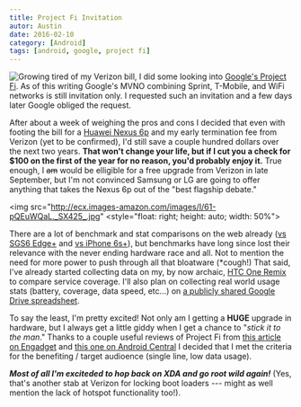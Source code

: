 ```yaml
---
title: Project Fi Invitation
autor: Austin
date: 2016-02-10
category: [Android]
tags: [android, google, project fi]
---
```

<img src="http://octoba.jp/wp-content/uploads/2015/04/20150423-fi-icon.png" style="float: left"> 

Growing tired of my Verizon bill, I did some 
looking into [Google's Project Fi](fi.google.com).  As of 
this writing Google's MVNO combining Sprint, T-Mobile, and 
WiFi networks is still invitation only.  I requested such 
an invitation and a few days later Google obliged the 
request.

After 
about a week of weighing the pros and cons I decided 
that even with footing the bill for a [Huawei Nexus 
6p](https://store.google.com/product/nexus_6p) and my early 
termination fee from Verizon (yet to be confirmed), I'd 
still save a couple hundred dollars over the next two 
years.  **That won't change your life, but if I cut  you a 
check for $100 on the first of the year for no reason, 
you'd probably enjoy it.**  True enough, I ~~am~~ would be 
elligible for a free upgrade from Verizon in late 
September, but I'm not convinced Samsung or LG are going to 
offer anything that takes the Nexus 6p out of the "best 
flagship debate."

<img src="http://ecx.images-amazon.com/images/I/61-pQEuWQaL._SX425_.jpg" <style="float: right; height: auto; width: 50%">

There 
are a lot of benchmark and stat comparisons on the 
web already ([vs SGS6 
Edge+](https://www.androidpit.com/samsung-galaxy-s6-edge-plus-vs-nexus-6p-comparison) 
and [vs iPhone 
6s+](http://www.androidcentral.com/nexus-6p-versus-iphone-6s-plus)), 
but benchmarks have long since lost their relevance with 
the never ending hardware race and all.  Not to mention the 
need for more power to push through all that bloatware 
(*cough!)   That said, I've already started collecting data 
on my, by now archaic, [HTC One 
Remix](http://www.androidcentral.com/nexus-6p-versus-iphone-6s-plus) 
to compare service coverage.  I'll also plan on collecting 
real world usage stats (battery, coverage, data 
speed, etc...) on [a 
publicly shared Google Drive 
spreadsheet](https://docs.google.com/spreadsheets/d/1LRLNCjorZRZhR7dXDEX930pN1qOU0WpHueKJNh1zFOU/edit?usp=sharing).

To say the least, I'm pretty excited!  Not only am I 
getting a **HUGE** upgrade in hardware, but I always get 
a little giddy when I get a chance to "*stick it to the 
man*."  Thanks to a couple useful reviews of Project Fi 
from [this article on 
Engadget](http://www.engadget.com/2015/12/04/google-project-fi/) 
and [this one on Android 
Central](http://www.androidcentral.com/project-fi-isnt-me-yet-its-still-really-good) 
I decided that I met the criteria for the benefiting / 
target audioence (single line, low data usage).

***Most of all I'm exciteded to hop back on XDA and go root 
wild again!***  (Yes, that's another stab at Verizon for 
locking boot loaders --- might as well mention the lack of 
hotspot functionality too!).
